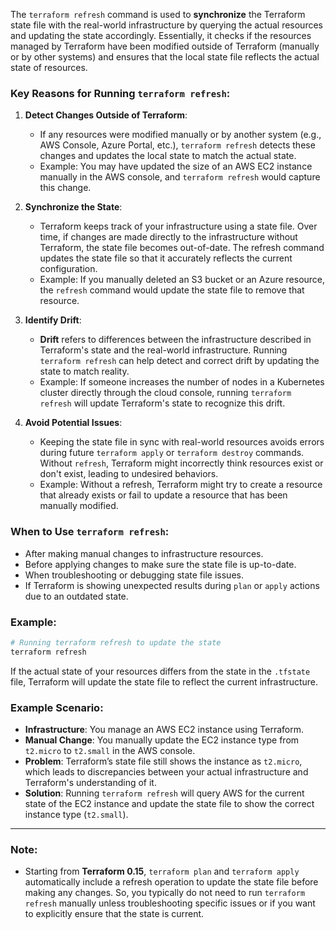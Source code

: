 The `terraform refresh` command is used to **synchronize** the Terraform state file with the real-world infrastructure by querying the actual resources and updating the state accordingly. Essentially, it checks if the resources managed by Terraform have been modified outside of Terraform (manually or by other systems) and ensures that the local state file reflects the actual state of resources.

### Key Reasons for Running `terraform refresh`:

1. **Detect Changes Outside of Terraform**:
   - If any resources were modified manually or by another system (e.g., AWS Console, Azure Portal, etc.), `terraform refresh` detects these changes and updates the local state to match the actual state.
   - Example: You may have updated the size of an AWS EC2 instance manually in the AWS console, and `terraform refresh` would capture this change.

2. **Synchronize the State**:
   - Terraform keeps track of your infrastructure using a state file. Over time, if changes are made directly to the infrastructure without Terraform, the state file becomes out-of-date. The refresh command updates the state file so that it accurately reflects the current configuration.
   - Example: If you manually deleted an S3 bucket or an Azure resource, the `refresh` command would update the state file to remove that resource.

3. **Identify Drift**:
   - **Drift** refers to differences between the infrastructure described in Terraform's state and the real-world infrastructure. Running `terraform refresh` can help detect and correct drift by updating the state to match reality.
   - Example: If someone increases the number of nodes in a Kubernetes cluster directly through the cloud console, running `terraform refresh` will update Terraform's state to recognize this drift.

4. **Avoid Potential Issues**:
   - Keeping the state file in sync with real-world resources avoids errors during future `terraform apply` or `terraform destroy` commands. Without `refresh`, Terraform might incorrectly think resources exist or don't exist, leading to undesired behaviors.
   - Example: Without a refresh, Terraform might try to create a resource that already exists or fail to update a resource that has been manually modified.

### When to Use `terraform refresh`:
- After making manual changes to infrastructure resources.
- Before applying changes to make sure the state file is up-to-date.
- When troubleshooting or debugging state file issues.
- If Terraform is showing unexpected results during `plan` or `apply` actions due to an outdated state.

### Example:

```bash
# Running terraform refresh to update the state
terraform refresh
```

If the actual state of your resources differs from the state in the `.tfstate` file, Terraform will update the state file to reflect the current infrastructure.

### Example Scenario:

- **Infrastructure**: You manage an AWS EC2 instance using Terraform.
- **Manual Change**: You manually update the EC2 instance type from `t2.micro` to `t2.small` in the AWS console.
- **Problem**: Terraform’s state file still shows the instance as `t2.micro`, which leads to discrepancies between your actual infrastructure and Terraform's understanding of it.
- **Solution**: Running `terraform refresh` will query AWS for the current state of the EC2 instance and update the state file to show the correct instance type (`t2.small`).

---

### Note:
- Starting from **Terraform 0.15**, `terraform plan` and `terraform apply` automatically include a refresh operation to update the state file before making any changes. So, you typically do not need to run `terraform refresh` manually unless troubleshooting specific issues or if you want to explicitly ensure that the state is current.
